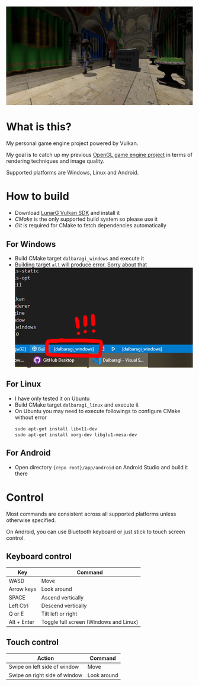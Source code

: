 ![Main Image](/screenshot/2021-08-20.jpg)

# What is this?

My personal game engine project powered by Vulkan.

My goal is to catch up my previous [OpenGL game engine project](https://github.com/SausageTaste/Little-Ruler) in terms of rendering techniques and image quality.

Supported platforms are Windows, Linux and Android.

# How to build

* Download [LunarG Vulkan SDK](https://www.lunarg.com/vulkan-sdk/) and install it
* *CMake* is the only supported build system so please use it
* *Git* is required for CMake to fetch dependencies automatically

## For Windows

* Build CMake target `dalbaragi_windows` and execute it
* Building target `all` will produce error. Sorry about that
  ![Main Image](/screenshot/vscode_config.png)

## For Linux

* I have only tested it on Ubuntu
* Build CMake target `dalbaragi_linux` and execute it
* On Ubuntu you may need to execute followings to configure CMake without error
    ```
    sudo apt-get install libx11-dev
    sudo apt-get install xorg-dev libglu1-mesa-dev
    ```

## For Android

* Open directory `{repo root}/app/android` on Android Studio and build it there

# Control

Most commands are consistent across all supported platforms unless otherwise specified.

On Android, you can use Bluetooth keyboard or just stick to touch screen control.

## Keyboard control

| Key | Command
|-|-
| WASD | Move
| Arrow keys | Look around
| SPACE | Ascend vertically
| Left Ctrl | Descend vertically
| Q or E | Tilt left or right
| Alt + Enter | Toggle full screen (Windows and Linux)

## Touch control

| Action | Command
|-|-
| Swipe on left side of window | Move
| Swipe on right side of window | Look around
